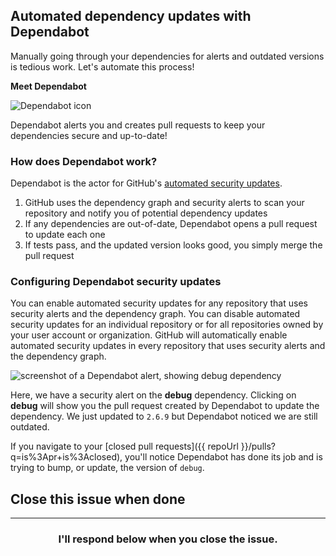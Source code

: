 ## Automated dependency updates with Dependabot

Manually going through your dependencies for alerts and outdated versions is tedious work. Let's automate this process!

**Meet Dependabot**

![Dependabot icon](https://user-images.githubusercontent.com/6351798/67623352-53f86200-f7e1-11e9-957d-47bb009f030f.png)

Dependabot alerts you and creates pull requests to keep your dependencies secure and up-to-date!

### How does Dependabot work?

Dependabot is the actor for GitHub's [automated security updates](https://docs.github.com/en/github/managing-security-vulnerabilities/configuring-github-dependabot-security-updates). 

1. GitHub uses the dependency graph and security alerts to scan your repository and notify you of potential dependency updates
1. If any dependencies are out-of-date, Dependabot opens a pull request to update each one
1. If tests pass, and the updated version looks good, you simply merge the pull request

### Configuring Dependabot security updates

You can enable automated security updates for any repository that uses security alerts and the dependency graph. You can disable automated security updates for an individual repository or for all repositories owned by your user account or organization. GitHub will automatically enable automated security updates in every repository that uses security alerts and the dependency graph.

![screenshot of a Dependabot alert, showing debug dependency](https://user-images.githubusercontent.com/6351798/67711794-5c3ed180-f988-11e9-97ba-41451996a2fb.png)

Here, we have a security alert on the **debug** dependency. Clicking on **debug** will show you the pull request created by Dependabot to update the dependency. We just updated to `2.6.9` but Dependabot noticed we are still outdated.

If you navigate to your [closed pull requests]({{ repoUrl }}/pulls?q=is%3Apr+is%3Aclosed), you'll notice Dependabot has done its job and is trying to bump, or update, the version of `debug`.

## Close this issue when done

<hr>
<h3 align="center">I'll respond below when you close the issue.</h3>

